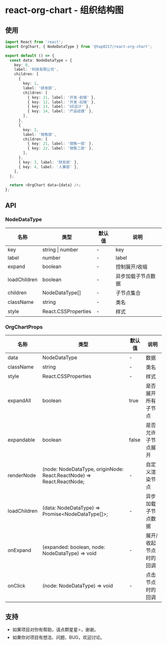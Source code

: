 # react-org-chart - 组织结构图

## 使用

```typescript
import React from 'react';
import OrgChart, { NodeDataType } from '@twp0217/react-org-chart';

export default () => {
  const data: NodeDataType = {
    key: 0,
    label: '科技有限公司',
    children: [
      {
        key: 1,
        label: '研发部',
        children: [
          { key: 11, label: '开发-前端' },
          { key: 12, label: '开发-后端' },
          { key: 13, label: 'UI设计' },
          { key: 14, label: '产品经理' },
        ],
      },
      {
        key: 2,
        label: '销售部',
        children: [
          { key: 21, label: '销售一部' },
          { key: 22, label: '销售二部' },
        ],
      },
      { key: 3, label: '财务部' },
      { key: 4, label: '人事部' },
    ],
  };

  return <OrgChart data={data} />;
};
```

## API

### NodeDataType

| 名称         | 类型                | 默认值 | 说明               |
| ------------ | ------------------- | ------ | ------------------ |
| key          | string \| number    | -      | key                |
| label        | number              | -      | label              |
| expand       | boolean             | -      | 控制展开/收缩      |
| loadChildren | boolean             | -      | 异步加载子节点数据 |
| children     | NodeDataType[]      | -      | 子节点集合         |
| className    | string              | -      | 类名               |
| style        | React.CSSProperties | -      | 样式               |

### OrgChartProps

| 名称         | 类型                                                                  | 默认值 | 说明                  |
| ------------ | --------------------------------------------------------------------- | ------ | --------------------- |
| data         | NodeDataType                                                          | -      | 数据                  |
| className    | string                                                                | -      | 类名                  |
| style        | React.CSSProperties                                                   | -      | 样式                  |
| expandAll    | boolean                                                               | true   | 是否展开所有子节点    |
| expandable   | boolean                                                               | false  | 是否允许子节点展开    |
| renderNode   | (node: NodeDataType, originNode: React.ReactNode) => React.ReactNode; | -      | 自定义渲染节点        |
| loadChildren | (data: NodeDataType) => Promise<NodeDataType[]>;                      | -      | 异步加载子节点数据    |
| onExpand     | (expanded: boolean, node: NodeDataType) => void                       | -      | 展开/收起节点时的回调 |
| onClick      | (node: NodeDataType) => void                                          | -      | 点击节点时的回调      |

## 支持

- 如果项目对你有帮助，请点颗星星:star:，谢谢。
- 如果你对项目有想法、问题、BUG，欢迎讨论。
